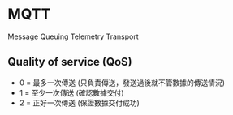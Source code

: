 # MQTT

Message Queuing Telemetry Transport

## Quality of service \(QoS\)

* 0 = 最多一次傳送 \(只負責傳送，發送過後就不管數據的傳送情況\)
* 1 = 至少一次傳送 \(確認數據交付\)
* 2 = 正好一次傳送 \(保證數據交付成功\)



